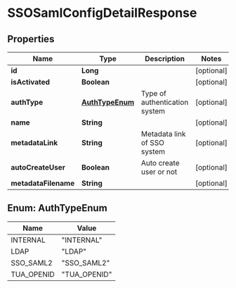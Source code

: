 
# SSOSamlConfigDetailResponse

## Properties
Name | Type | Description | Notes
------------ | ------------- | ------------- | -------------
**id** | **Long** |  |  [optional]
**isActivated** | **Boolean** |  |  [optional]
**authType** | [**AuthTypeEnum**](#AuthTypeEnum) | Type of authentication system |  [optional]
**name** | **String** |  |  [optional]
**metadataLink** | **String** | Metadata link of SSO system |  [optional]
**autoCreateUser** | **Boolean** | Auto create user or not |  [optional]
**metadataFilename** | **String** |  |  [optional]


<a name="AuthTypeEnum"></a>
## Enum: AuthTypeEnum
Name | Value
---- | -----
INTERNAL | &quot;INTERNAL&quot;
LDAP | &quot;LDAP&quot;
SSO_SAML2 | &quot;SSO_SAML2&quot;
TUA_OPENID | &quot;TUA_OPENID&quot;



